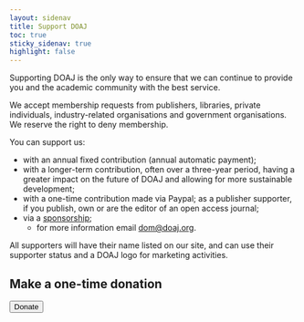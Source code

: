 ```yaml
---
layout: sidenav
title: Support DOAJ
toc: true
sticky_sidenav: true
highlight: false
---
```


Supporting DOAJ is the only way to ensure that we can continue to provide you and the academic community with the best service.

We accept membership requests from publishers, libraries, private individuals, industry-related organisations and government organisations.
We reserve the right to deny membership.

You can support us:

+ with an annual fixed contribution (annual automatic payment);
+ with a longer-term contribution, often over a three-year period, having a greater impact on the future of DOAJ and allowing for more sustainable development;
+ with a one-time contribution made via Paypal;
as a publisher supporter, if you publish, own or are the editor of an open access journal;
+ via a [sponsorship](/sponsorship/);
  + for more information email dom@doaj.org.

All supporters will have their name listed on our site, and can use their supporter status and a DOAJ logo for marketing activities.

## Make a one-time donation

<form action="https://www.paypal.com/cgi-bin/webscr" method="post" target="_top">
  <input name="cmd" type="hidden" value="_s-xclick"/>
	<input name="hosted_button_id" type="hidden" value="M4PM4R9PSJ63G"/>
  <input type="hidden" name="item_name" value="Donation">
  <input type="hidden" name="item_number" value="Donation">
  <input type="hidden" name="currency_code" value="GBP" />
  <input type="hidden" name="amount" value="50" />
	<button alt="PayPal – The safer, easier way to pay online." name="submit" type="submit">Donate</button>
</form>
